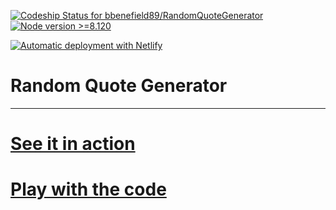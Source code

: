 [![Codeship Status for bbenefield89/RandomQuoteGenerator](https://app.codeship.com/projects/478f02d0-a164-0136-4ee0-66465846d0b3/status?branch=master)](https://app.codeship.com/projects/306722)[![Node version >=8.120](https://img.shields.io/badge/Node-8.12.0-brightgreen.svg?longCache=true&style=popout-square)](https://nodejs.org)

[![Automatic deployment with Netlify](https://www.netlify.com/img/global/badges/netlify-dark.svg)](https://bb-rqg.netlify.com/)

# Random Quote Generator

<hr>

# [See it in action](https://bb-rqg.netlify.com/)
# [Play with the code](https://codesandbox.io/s/jj2zzonl85)